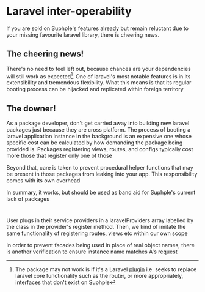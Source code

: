 # Laravel inter-operability
If you are sold on Suphple's features already but remain reluctant due to your missing favourite laravel library, there is cheering news.

## The cheering news!
There's no need to feel left out, because chances are your dependencies will still work as expected[^1]. One of laravel's most notable features is in its extensibility and tremendous flexibility. What this means is that its regular booting process can be hijacked and replicated within foreign territory

## The downer!
As a package developer, don't get carried away into building new laravel packages just because they are cross platform. The process of booting a laravel application instance in the background is an expensive one whose specific cost can be calculated by how demanding the package being provided is. Packages registering views, routes, and configs typically cost more those that register only one of those

Beyond that, care is taken to prevent procedural helper functions that may be present in those packages from leaking into your app. This responsibility comes with its own overhead

In summary, it works, but should be used as band aid for Suphple's current lack of packages

#
User plugs in their service providers in a laravelProviders array labelled by the class in the provider's register method. Then, we kind of imitate the same functionality of registering routes, views etc within our own scope

In order to prevent facades being used in place of real object names, there is another verification to ensure instance name matches A's request

[^1]: The package may not work is if it's a Laravel [plugin](/docs/v1/plugins#plugin-vs-library) i.e. seeks to replace laravel core functionality such as the router, or more appropriately, interfaces that don't exist on Suphple

